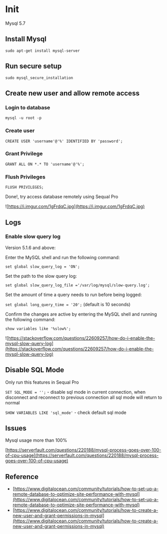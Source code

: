 # Init

Mysql 5.7

## Install Mysql

`sudo apt-get install mysql-server`

## Run secure setup

`sudo mysql_secure_installation`

## Create new user and allow remote access

### Login to database

`mysql -u root -p`

### Create user

`CREATE USER 'username'@'%' IDENTIFIED BY 'password';`

### Grant Privilege

`GRANT ALL ON *.* TO 'username'@'%';`

### Flush Privileges

`FLUSH PRIVILEGES;`

Done!, try access database remotely using Sequal Pro

![https://i.imgur.com/1gFrdqC.jpg](https://i.imgur.com/1gFrdqC.jpg)

## Logs

### Enable slow query log

Version 5.1.6 and above:

Enter the MySQL shell and run the following command:

`set global slow_query_log = 'ON';`

Set the path to the slow query log:

`set global slow_query_log_file ='/var/log/mysql/slow-query.log';`

Set the amount of time a query needs to run before being logged:

`set global long_query_time = '20';` (default is 10 seconds)

Confirm the changes are active by entering the MySQL shell and running the following command:

`show variables like '%slow%';`

![https://stackoverflow.com/questions/22609257/how-do-i-enable-the-mysql-slow-query-log](https://stackoverflow.com/questions/22609257/how-do-i-enable-the-mysql-slow-query-log)

## Disable SQL Mode

Only run this features in Sequal Pro

`SET SQL_MODE = '';` - disable sql mode in current connection, when disconnect and reconnect to previous connection all sql mode will return to normal

`SHOW VARIABLES LIKE 'sql_mode'` - check default sql mode

## Issues

Mysql usage more than 100%

[https://serverfault.com/questions/220188/mysql-process-goes-over-100-of-cpu-usage](https://serverfault.com/questions/220188/mysql-process-goes-over-100-of-cpu-usage)

## Reference

* [https://www.digitalocean.com/community/tutorials/how-to-set-up-a-remote-database-to-optimize-site-performance-with-mysql](https://www.digitalocean.com/community/tutorials/how-to-set-up-a-remote-database-to-optimize-site-performance-with-mysql)
* [https://www.digitalocean.com/community/tutorials/how-to-create-a-new-user-and-grant-permissions-in-mysql](https://www.digitalocean.com/community/tutorials/how-to-create-a-new-user-and-grant-permissions-in-mysql)